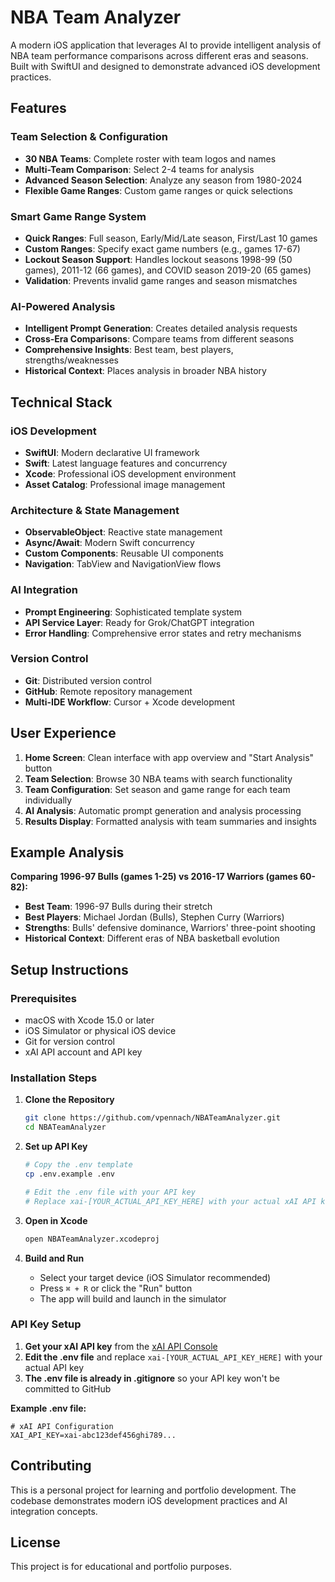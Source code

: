 # NBA Team Analyzer

A modern iOS application that leverages AI to provide intelligent analysis of NBA team performance comparisons across different eras and seasons. Built with SwiftUI and designed to demonstrate advanced iOS development practices.

## Features

### **Team Selection & Configuration**
- **30 NBA Teams**: Complete roster with team logos and names
- **Multi-Team Comparison**: Select 2-4 teams for analysis
- **Advanced Season Selection**: Analyze any season from 1980-2024
- **Flexible Game Ranges**: Custom game ranges or quick selections

### **Smart Game Range System**
- **Quick Ranges**: Full season, Early/Mid/Late season, First/Last 10 games
- **Custom Ranges**: Specify exact game numbers (e.g., games 17-67)
- **Lockout Season Support**: Handles lockout seasons 1998-99 (50 games), 2011-12 (66 games), and COVID season 2019-20 (65 games)
- **Validation**: Prevents invalid game ranges and season mismatches

### **AI-Powered Analysis**
- **Intelligent Prompt Generation**: Creates detailed analysis requests
- **Cross-Era Comparisons**: Compare teams from different seasons
- **Comprehensive Insights**: Best team, best players, strengths/weaknesses
- **Historical Context**: Places analysis in broader NBA history

## Technical Stack

### **iOS Development**
- **SwiftUI**: Modern declarative UI framework
- **Swift**: Latest language features and concurrency
- **Xcode**: Professional iOS development environment
- **Asset Catalog**: Professional image management

### **Architecture & State Management**
- **ObservableObject**: Reactive state management
- **Async/Await**: Modern Swift concurrency
- **Custom Components**: Reusable UI components
- **Navigation**: TabView and NavigationView flows

### **AI Integration**
- **Prompt Engineering**: Sophisticated template system
- **API Service Layer**: Ready for Grok/ChatGPT integration
- **Error Handling**: Comprehensive error states and retry mechanisms

### **Version Control**
- **Git**: Distributed version control
- **GitHub**: Remote repository management
- **Multi-IDE Workflow**: Cursor + Xcode development 

## User Experience

1. **Home Screen**: Clean interface with app overview and "Start Analysis" button
2. **Team Selection**: Browse 30 NBA teams with search functionality
3. **Team Configuration**: Set season and game range for each team individually
4. **AI Analysis**: Automatic prompt generation and analysis processing
5. **Results Display**: Formatted analysis with team summaries and insights

## Example Analysis

**Comparing 1996-97 Bulls (games 1-25) vs 2016-17 Warriors (games 60-82):**

- **Best Team**: 1996-97 Bulls during their stretch
- **Best Players**: Michael Jordan (Bulls), Stephen Curry (Warriors)
- **Strengths**: Bulls' defensive dominance, Warriors' three-point shooting
- **Historical Context**: Different eras of NBA basketball evolution

## Setup Instructions

### **Prerequisites**
- macOS with Xcode 15.0 or later
- iOS Simulator or physical iOS device
- Git for version control
- xAI API account and API key

### **Installation Steps**

1. **Clone the Repository**
   ```bash
   git clone https://github.com/vpennach/NBATeamAnalyzer.git
   cd NBATeamAnalyzer
   ```

2. **Set up API Key**
   ```bash
   # Copy the .env template
   cp .env.example .env
   
   # Edit the .env file with your API key
   # Replace xai-[YOUR_ACTUAL_API_KEY_HERE] with your actual xAI API key
   ```

3. **Open in Xcode**
   ```bash
   open NBATeamAnalyzer.xcodeproj
   ```

4. **Build and Run**
   - Select your target device (iOS Simulator recommended)
   - Press `⌘ + R` or click the "Run" button
   - The app will build and launch in the simulator

### **API Key Setup**

1. **Get your xAI API key** from the [xAI API Console](https://docs.x.ai/docs/tutorial)
2. **Edit the .env file** and replace `xai-[YOUR_ACTUAL_API_KEY_HERE]` with your actual API key
3. **The .env file is already in .gitignore** so your API key won't be committed to GitHub

**Example .env file:**
```
# xAI API Configuration
XAI_API_KEY=xai-abc123def456ghi789...
```

## Contributing

This is a personal project for learning and portfolio development. The codebase demonstrates modern iOS development practices and AI integration concepts.

## License

This project is for educational and portfolio purposes.

